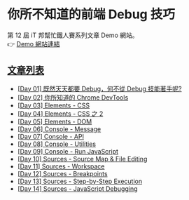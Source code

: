 # 你所不知道的前端 Debug 技巧

第 12 屆 iT 邦幫忙鐵人賽系列文章 Demo 網站。  
👉 [Demo 網站連結](https://sh1zuku.csie.io/demo)

## [文章列表](https://ithelp.ithome.com.tw/users/20129636/ironman/3382)

- [[Day 01] 既然天天都要 Debug，何不從 Debug 技能著手呢?](https://ithelp.ithome.com.tw/articles/10236769)
- [[Day 02] 你所知道的 Chrome DevTools](https://ithelp.ithome.com.tw/articles/10237339)
- [[Day 03] Elements - CSS](https://ithelp.ithome.com.tw/articles/10238150)
- [[Day 04] Elements - CSS 之 2](https://ithelp.ithome.com.tw/articles/10238903)
- [[Day 05] Elements - DOM](https://ithelp.ithome.com.tw/articles/10239614)
- [[Day 06] Console - Message](https://ithelp.ithome.com.tw/articles/10240275)
- [[Day 07] Console - API](https://ithelp.ithome.com.tw/articles/10240826)
- [[Day 08] Console - Utilities](https://ithelp.ithome.com.tw/articles/10241598)
- [[Day 09] Console - Run JavaScript](https://ithelp.ithome.com.tw/articles/10242319)
- [[Day 10] Sources - Source Map & File Editing](https://ithelp.ithome.com.tw/articles/10242922)
- [[Day 11] Sources - Workspace](https://ithelp.ithome.com.tw/articles/10243538)
- [[Day 12] Sources - Breakpoints](https://ithelp.ithome.com.tw/articles/10244199)
- [[Day 13] Sources - Step-by-Step Execution](https://ithelp.ithome.com.tw/articles/10244199)
- [[Day 14] Sources - JavaScript Debugging](https://ithelp.ithome.com.tw/articles/10245161)
